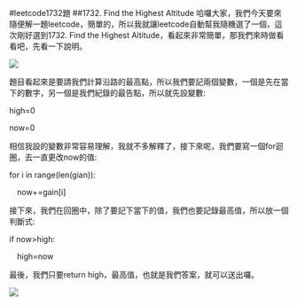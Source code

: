 #leetcode1732題
##1732. Find the Highest Altitude
哈囉大家，我們今天要來隨便解一題leetcode，簡單的，所以我就讓leetcode自動幫我隨機選了一個，這次剛好選到1732. Find the Highest Altitude，看起來非常簡單，那我們來時做看看吧，先看一下說明。

![](https://i.imgur.com/K9MdJsF.png)

題目看起來是要請我們計算沿路的最高點，所以我們要記兩個變數，一個是先在當下的數字，另一個是我們紀錄的最告點，所以就先設變數:

high=0

now=0

相信我設的變數非常容易理解，我就不多解釋了，接下來呢，我們要寫一個for迴圈，去一直更改now的值:

for i  in range(len(gian)):

&emsp;now+=gain[i]

接下來，我們在回圈中，除了要記下當下的值，我們也要記錄最高值，所以放一個判斷式:

if now>high:

&emsp;high=now

最後，我們只要return high，最高值，也就是我們答案，就可以送出囉。

![](https://i.imgur.com/SOw24yQ.png)